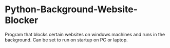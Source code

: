 # Python-Background-Website-Blocker
Program that blocks certain websites on windows machines and runs in the background. Can be set to run on startup on PC or laptop.
